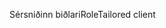 <span data-ttu-id="3239d-101">Sérsniðinn biðlari</span><span class="sxs-lookup"><span data-stu-id="3239d-101">RoleTailored client</span></span>